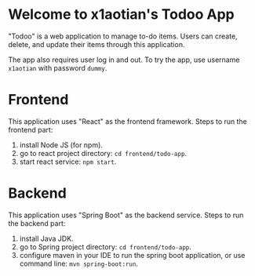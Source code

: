 # Welcome to x1aotian's Todoo App

"Todoo" is a web application to manage to-do items. Users can create, delete, and update their items through this application.

The app also requires user log in and out. To try the app, use username `x1aotian` with password `dummy`.

# Frontend
This application uses "React" as the frontend framework. Steps to run the frontend part:
1. install Node JS (for npm).
2. go to react project directory: `cd frontend/todo-app`.
3. start react service: `npm start`.

# Backend
This application uses "Spring Boot" as the backend service. Steps to run the backend part:
1. install Java JDK.
2. go to Spring project directory: `cd frontend/todo-app`.
3. configure maven in your IDE to run the spring boot application, or use command line: `mvn spring-boot:run`.
